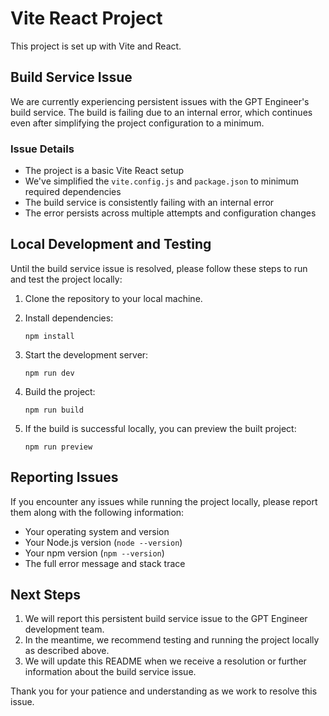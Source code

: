 # Vite React Project

This project is set up with Vite and React.

## Build Service Issue

We are currently experiencing persistent issues with the GPT Engineer's build service. The build is failing due to an internal error, which continues even after simplifying the project configuration to a minimum.

### Issue Details

- The project is a basic Vite React setup
- We've simplified the `vite.config.js` and `package.json` to minimum required dependencies
- The build service is consistently failing with an internal error
- The error persists across multiple attempts and configuration changes

## Local Development and Testing

Until the build service issue is resolved, please follow these steps to run and test the project locally:

1. Clone the repository to your local machine.

2. Install dependencies:
   ```
   npm install
   ```

3. Start the development server:
   ```
   npm run dev
   ```

4. Build the project:
   ```
   npm run build
   ```

5. If the build is successful locally, you can preview the built project:
   ```
   npm run preview
   ```

## Reporting Issues

If you encounter any issues while running the project locally, please report them along with the following information:

- Your operating system and version
- Your Node.js version (`node --version`)
- Your npm version (`npm --version`)
- The full error message and stack trace

## Next Steps

1. We will report this persistent build service issue to the GPT Engineer development team.
2. In the meantime, we recommend testing and running the project locally as described above.
3. We will update this README when we receive a resolution or further information about the build service issue.

Thank you for your patience and understanding as we work to resolve this issue.